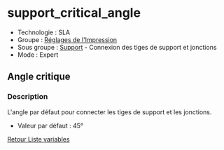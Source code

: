 # support_critical_angle

* Technologie : SLA
* Groupe : [Réglages de l'Impression](../sla_printer/sla_parameters.md)
* Sous groupe : [Support](../print_settings/print_settings.md#support) - Connexion des tiges de support et jonctions
* Mode : Expert

## Angle critique

### Description

L'angle par défaut pour connecter les tiges de support et les jonctions.

* Valeur par défaut : 45°

[Retour Liste variables](variable_list.md)